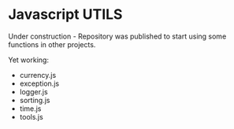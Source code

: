 # Javascript UTILS

Under construction - Repository was published to start using some functions in other projects.

Yet working:

* currency.js
* exception.js
* logger.js
* sorting.js
* time.js
* tools.js
